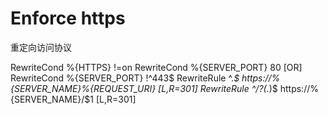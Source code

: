 

# Enforce https
重定向访问协议

RewriteCond %{HTTPS} !=on
RewriteCond %{SERVER_PORT} 80 [OR]
RewriteCond %{SERVER_PORT} !^443$
RewriteRule ^.*$ https://%{SERVER_NAME}%{REQUEST_URI} [L,R=301]
RewriteRule ^/?(.*)$ https://%{SERVER_NAME}/$1 [L,R=301]

